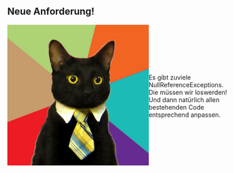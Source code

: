 ## Neue Anforderung!
<div style="display:flex; align-items: center;">
    <div>
        <img src="./resources/business-cat_mirrored.jpg" alt="Business Cat" 
        style="width: 100%;" />
    </div>
    <div style="flex-grow: 1; display: flex; content-align: center; align-items: center;">
        <p>
            Es gibt zuviele NullReferenceExceptions. Die müssen wir loswerden!
            <br />
            Und dann natürlich allen bestehenden Code entsprechend anpassen.
        </p>
    </div>
</div> 

